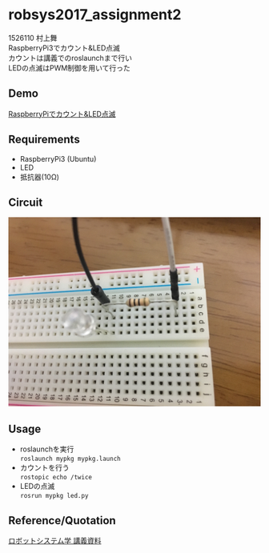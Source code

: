 # robsys2017_assignment2
1526110 村上舞  
RaspberryPi3でカウント&LED点滅  
カウントは講義でのroslaunchまで行い  
LEDの点滅はPWM制御を用いて行った  
## Demo
[RaspberryPiでカウント&LED点滅](https://youtu.be/elg05B4Hasg)
## Requirements
+ RaspberryPi3 (Ubuntu) 
+ LED  
+ 抵抗器(10Ω)  
## Circuit
![](https://github.com/maimurakami/robsys2017_assignment2/blob/master/IMG_01.jpg)
## Usage
+ roslaunchを実行  
`roslaunch mypkg mypkg.launch`
+ カウントを行う  
`rostopic echo /twice`
+ LEDの点滅  
`rosrun mypkg led.py`
## Reference/Quotation
[ロボットシステム学 講義資料](https://github.com/ryuichiueda/robosys2017/blob/master/12.md)
